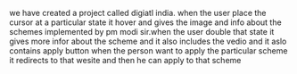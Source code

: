 we have created a project called digiatl india.
when the user place the cursor at a particular state it hover and gives the image and info about the schemes implemented by pm modi sir.when the user double that state it gives more infor 
about the scheme and it also includes the vedio and it aslo contains apply button when the person want to apply the particular scheme it redirects to that wesite and then he can apply to that scheme
